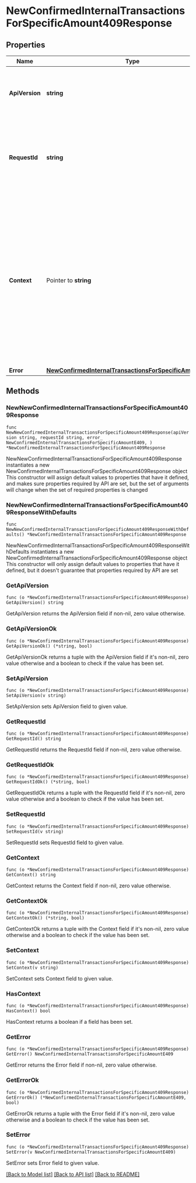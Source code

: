# NewConfirmedInternalTransactionsForSpecificAmount409Response

## Properties

Name | Type | Description | Notes
------------ | ------------- | ------------- | -------------
**ApiVersion** | **string** | Specifies the version of the API that incorporates this endpoint. | 
**RequestId** | **string** | Defines the ID of the request. The &#x60;requestId&#x60; is generated by Crypto APIs and it&#39;s unique for every request. | 
**Context** | Pointer to **string** | In batch situations the user can use the context to correlate responses with requests. This property is present regardless of whether the response was successful or returned as an error. &#x60;context&#x60; is specified by the user. | [optional] 
**Error** | [**NewConfirmedInternalTransactionsForSpecificAmountE409**](NewConfirmedInternalTransactionsForSpecificAmountE409.md) |  | 

## Methods

### NewNewConfirmedInternalTransactionsForSpecificAmount409Response

`func NewNewConfirmedInternalTransactionsForSpecificAmount409Response(apiVersion string, requestId string, error_ NewConfirmedInternalTransactionsForSpecificAmountE409, ) *NewConfirmedInternalTransactionsForSpecificAmount409Response`

NewNewConfirmedInternalTransactionsForSpecificAmount409Response instantiates a new NewConfirmedInternalTransactionsForSpecificAmount409Response object
This constructor will assign default values to properties that have it defined,
and makes sure properties required by API are set, but the set of arguments
will change when the set of required properties is changed

### NewNewConfirmedInternalTransactionsForSpecificAmount409ResponseWithDefaults

`func NewNewConfirmedInternalTransactionsForSpecificAmount409ResponseWithDefaults() *NewConfirmedInternalTransactionsForSpecificAmount409Response`

NewNewConfirmedInternalTransactionsForSpecificAmount409ResponseWithDefaults instantiates a new NewConfirmedInternalTransactionsForSpecificAmount409Response object
This constructor will only assign default values to properties that have it defined,
but it doesn't guarantee that properties required by API are set

### GetApiVersion

`func (o *NewConfirmedInternalTransactionsForSpecificAmount409Response) GetApiVersion() string`

GetApiVersion returns the ApiVersion field if non-nil, zero value otherwise.

### GetApiVersionOk

`func (o *NewConfirmedInternalTransactionsForSpecificAmount409Response) GetApiVersionOk() (*string, bool)`

GetApiVersionOk returns a tuple with the ApiVersion field if it's non-nil, zero value otherwise
and a boolean to check if the value has been set.

### SetApiVersion

`func (o *NewConfirmedInternalTransactionsForSpecificAmount409Response) SetApiVersion(v string)`

SetApiVersion sets ApiVersion field to given value.


### GetRequestId

`func (o *NewConfirmedInternalTransactionsForSpecificAmount409Response) GetRequestId() string`

GetRequestId returns the RequestId field if non-nil, zero value otherwise.

### GetRequestIdOk

`func (o *NewConfirmedInternalTransactionsForSpecificAmount409Response) GetRequestIdOk() (*string, bool)`

GetRequestIdOk returns a tuple with the RequestId field if it's non-nil, zero value otherwise
and a boolean to check if the value has been set.

### SetRequestId

`func (o *NewConfirmedInternalTransactionsForSpecificAmount409Response) SetRequestId(v string)`

SetRequestId sets RequestId field to given value.


### GetContext

`func (o *NewConfirmedInternalTransactionsForSpecificAmount409Response) GetContext() string`

GetContext returns the Context field if non-nil, zero value otherwise.

### GetContextOk

`func (o *NewConfirmedInternalTransactionsForSpecificAmount409Response) GetContextOk() (*string, bool)`

GetContextOk returns a tuple with the Context field if it's non-nil, zero value otherwise
and a boolean to check if the value has been set.

### SetContext

`func (o *NewConfirmedInternalTransactionsForSpecificAmount409Response) SetContext(v string)`

SetContext sets Context field to given value.

### HasContext

`func (o *NewConfirmedInternalTransactionsForSpecificAmount409Response) HasContext() bool`

HasContext returns a boolean if a field has been set.

### GetError

`func (o *NewConfirmedInternalTransactionsForSpecificAmount409Response) GetError() NewConfirmedInternalTransactionsForSpecificAmountE409`

GetError returns the Error field if non-nil, zero value otherwise.

### GetErrorOk

`func (o *NewConfirmedInternalTransactionsForSpecificAmount409Response) GetErrorOk() (*NewConfirmedInternalTransactionsForSpecificAmountE409, bool)`

GetErrorOk returns a tuple with the Error field if it's non-nil, zero value otherwise
and a boolean to check if the value has been set.

### SetError

`func (o *NewConfirmedInternalTransactionsForSpecificAmount409Response) SetError(v NewConfirmedInternalTransactionsForSpecificAmountE409)`

SetError sets Error field to given value.



[[Back to Model list]](../README.md#documentation-for-models) [[Back to API list]](../README.md#documentation-for-api-endpoints) [[Back to README]](../README.md)


